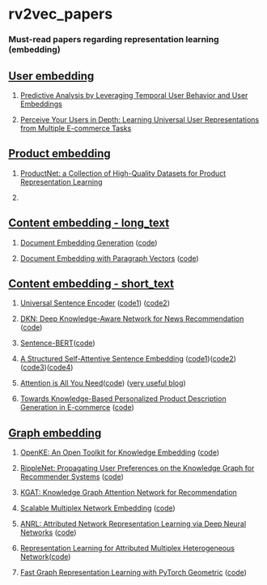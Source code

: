# rv2vec_papers

### Must-read papers regarding representation learning (embedding)


## [User embedding](#content)

1. [Predictive Analysis by Leveraging Temporal User Behavior and
User Embeddings](http://ryanrossi.com/pubs/CIKM18-pred-analysis-user-embeddings.pdf)

1. [Perceive Your Users in Depth: Learning Universal User
Representations from Multiple E-commerce Tasks](https://arxiv.org/pdf/1805.10727.pdf)

## [Product embedding](#content)

1. [ProductNet: a Collection of High-Quality Datasets for Product
Representation Learning](https://arxiv.org/pdf/1904.09037.pdf)

1. 

## [Content embedding - long_text](#content)
1. [Document Embedding Generation](https://arxiv.org/pdf/1607.05368v1.pdf)
([code](https://github.com/jhlau/doc2vec))

1. [Document Embedding with Paragraph Vectors](https://arxiv.org/pdf/1507.07998v1.pdf)
([code](https://github.com/inejc/paragraph-vectors))

## [Content embedding - short_text](#content)

1. [Universal Sentence Encoder](https://arxiv.org/pdf/1803.11175v2.pdf)
([code1](https://github.com/facebookresearch/InferSent))
([code2](https://github.com/facebookresearch/SentEval))

1. [DKN: Deep Knowledge-Aware Network for News Recommendation](https://arxiv.org/pdf/1801.08284.pdf)
([code](https://github.com/hwwang55/DKN))

1. [Sentence-BERT](https://arxiv.org/pdf/1908.10084v1.pdf)([code](https://github.com/UKPLab/sentence-transformers))

1. [A Structured Self-Attentive Sentence Embedding](https://arxiv.org/pdf/1703.03130v1.pdf)
([code1](https://github.com/facebookresearch/pytext))([code2](https://github.com/prakashpandey9/Text-Classification-Pytorch))
([code3](https://github.com/dmlc/gluon-nlp))([code4](https://github.com/ExplorerFreda/Structured-Self-Attentive-Sentence-Embedding))

1. [Attention is All You Need](https://arxiv.org/pdf/1706.03762.pdf)([code](https://github.com/jadore801120/attention-is-all-you-need-pytorch)) ([very useful blog](http://jalammar.github.io/illustrated-transformer/))

1. [Towards Knowledge-Based Personalized Product Description Generation in E-commerce](https://arxiv.org/pdf/1903.12457.pdf)
([code](https://github.com/THUDM/KOBE))

## [Graph embedding](#content)

1. [OpenKE: An Open Toolkit for Knowledge Embedding](https://www.aclweb.org/anthology/D18-2024.pdf)
([code](https://github.com/thunlp/OpenKE))

1. [RippleNet: Propagating User Preferences on the Knowledge Graph for Recommender Systems](https://arxiv.org/pdf/1803.03467.pdf)
([code](https://github.com/hwwang55/RippleNet))

1. [KGAT: Knowledge Graph Attention Network for Recommendation](https://arxiv.org/pdf/1905.07854.pdf)

1. [Scalable Multiplex Network Embedding](https://www.ijcai.org/proceedings/2018/0428.pdf)
([code](https://github.com/HKUST-KnowComp/MNE))

1. [ANRL: Attributed Network Representation Learning via Deep Neural Networks](https://www.ijcai.org/proceedings/2018/0438.pdf)
([code](https://github.com/cszhangzhen/ANRL))

1. [Representation Learning for Attributed Multiplex
Heterogeneous Network](https://arxiv.org/pdf/1905.01669v2.pdf)([code](https://github.com/THUDM/GATNE))

1. [Fast Graph Representation Learning with PyTorch Geometric](https://arxiv.org/pdf/1903.02428v3.pdf)
([code](https://github.com/rusty1s/pytorch_geometric))
